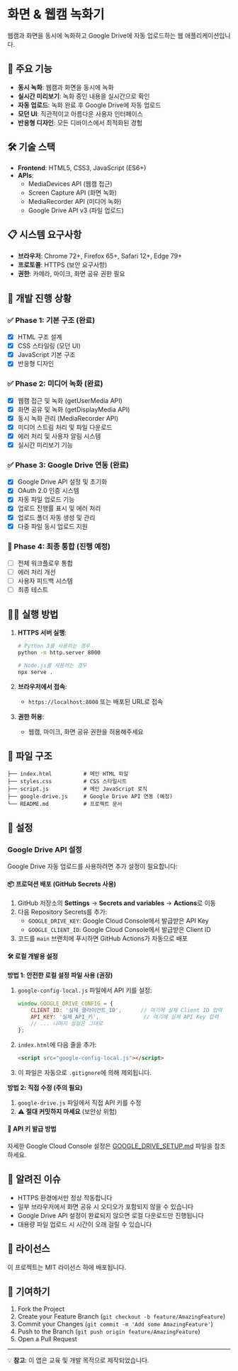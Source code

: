 # 화면 & 웹캠 녹화기

웹캠과 화면을 동시에 녹화하고 Google Drive에 자동 업로드하는 웹 애플리케이션입니다.

## 🚀 주요 기능

- **동시 녹화**: 웹캠과 화면을 동시에 녹화
- **실시간 미리보기**: 녹화 중인 내용을 실시간으로 확인
- **자동 업로드**: 녹화 완료 후 Google Drive에 자동 업로드
- **모던 UI**: 직관적이고 아름다운 사용자 인터페이스
- **반응형 디자인**: 모든 디바이스에서 최적화된 경험

## 🛠️ 기술 스택

- **Frontend**: HTML5, CSS3, JavaScript (ES6+)
- **APIs**: 
  - MediaDevices API (웹캠 접근)
  - Screen Capture API (화면 녹화)
  - MediaRecorder API (미디어 녹화)
  - Google Drive API v3 (파일 업로드)

## 📋 시스템 요구사항

- **브라우저**: Chrome 72+, Firefox 65+, Safari 12+, Edge 79+
- **프로토콜**: HTTPS (보안 요구사항)
- **권한**: 카메라, 마이크, 화면 공유 권한 필요

## 🚦 개발 진행 상황

### ✅ Phase 1: 기본 구조 (완료)
- [x] HTML 구조 설계
- [x] CSS 스타일링 (모던 UI)
- [x] JavaScript 기본 구조
- [x] 반응형 디자인

### ✅ Phase 2: 미디어 녹화 (완료)
- [x] 웹캠 접근 및 녹화 (getUserMedia API)
- [x] 화면 공유 및 녹화 (getDisplayMedia API)
- [x] 동시 녹화 관리 (MediaRecorder API)
- [x] 미디어 스트림 처리 및 파일 다운로드
- [x] 에러 처리 및 사용자 알림 시스템
- [x] 실시간 미리보기 기능

### ✅ Phase 3: Google Drive 연동 (완료)
- [x] Google Drive API 설정 및 초기화
- [x] OAuth 2.0 인증 시스템
- [x] 자동 파일 업로드 기능
- [x] 업로드 진행률 표시 및 에러 처리
- [x] 업로드 폴더 자동 생성 및 관리
- [x] 다중 파일 동시 업로드 지원

### 🧪 Phase 4: 최종 통합 (진행 예정)
- [ ] 전체 워크플로우 통합
- [ ] 에러 처리 개선
- [ ] 사용자 피드백 시스템
- [ ] 최종 테스트

## 🏃‍♂️ 실행 방법

1. **HTTPS 서버 실행**:
   ```bash
   # Python 3를 사용하는 경우
   python -m http.server 8000
   
   # Node.js를 사용하는 경우
   npx serve .
   ```

2. **브라우저에서 접속**:
   - `https://localhost:8000` 또는 배포된 URL로 접속

3. **권한 허용**:
   - 웹캠, 마이크, 화면 공유 권한을 허용해주세요

## 📁 파일 구조

```
├── index.html          # 메인 HTML 파일
├── styles.css          # CSS 스타일시트
├── script.js           # 메인 JavaScript 로직
├── google-drive.js     # Google Drive API 연동 (예정)
└── README.md           # 프로젝트 문서
```

## 🔧 설정

### Google Drive API 설정

Google Drive 자동 업로드를 사용하려면 추가 설정이 필요합니다:

#### 📦 프로덕션 배포 (GitHub Secrets 사용)

1. GitHub 저장소의 **Settings** → **Secrets and variables** → **Actions**로 이동
2. 다음 Repository Secrets를 추가:
   - `GOOGLE_DRIVE_KEY`: Google Cloud Console에서 발급받은 API Key
   - `GOOGLE_CLIENT_ID`: Google Cloud Console에서 발급받은 Client ID
3. 코드를 `main` 브랜치에 푸시하면 GitHub Actions가 자동으로 배포

#### 🛠️ 로컬 개발용 설정

**방법 1: 안전한 로컬 설정 파일 사용 (권장)**

1. `google-config-local.js` 파일에서 API 키를 설정:
   ```javascript
   window.GOOGLE_DRIVE_CONFIG = {
       CLIENT_ID: '실제_클라이언트_ID',      // 여기에 실제 Client ID 입력
       API_KEY: '실제_API_키',              // 여기에 실제 API Key 입력
       // ... 나머지 설정은 그대로
   };
   ```

2. `index.html`에 다음 줄을 추가:
   ```html
   <script src="google-config-local.js"></script>
   ```

3. 이 파일은 자동으로 `.gitignore`에 의해 제외됩니다.

**방법 2: 직접 수정 (주의 필요)**

1. `google-drive.js` 파일에서 직접 API 키를 수정
2. ⚠️ **절대 커밋하지 마세요** (보안상 위험)

#### 🔑 API 키 발급 방법

자세한 Google Cloud Console 설정은 [GOOGLE_DRIVE_SETUP.md](./GOOGLE_DRIVE_SETUP.md) 파일을 참조하세요.

## 🐛 알려진 이슈

- HTTPS 환경에서만 정상 작동합니다
- 일부 브라우저에서 화면 공유 시 오디오가 포함되지 않을 수 있습니다
- Google Drive API 설정이 완료되지 않으면 로컬 다운로드만 진행됩니다
- 대용량 파일 업로드 시 시간이 오래 걸릴 수 있습니다

## 📄 라이선스

이 프로젝트는 MIT 라이선스 하에 배포됩니다.

## 👥 기여하기

1. Fork the Project
2. Create your Feature Branch (`git checkout -b feature/AmazingFeature`)
3. Commit your Changes (`git commit -m 'Add some AmazingFeature'`)
4. Push to the Branch (`git push origin feature/AmazingFeature`)
5. Open a Pull Request

---

💡 **참고**: 이 앱은 교육 및 개발 목적으로 제작되었습니다. 
